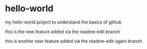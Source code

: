 # hello-world
my hello-world project to understand the basics of github

this is the new feature added via the readme-edit branch

this is another new feature added via the readme-edit-again branch
